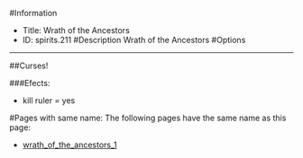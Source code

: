 #Information
 - Title: Wrath of the Ancestors
 - ID: spirits.211
#Description
Wrath of the Ancestors
#Options

___
##Curses!

###Efects:<ul><li>kill ruler = yes</li></ul>


#Pages with same name:
The following pages have the same name as this page:
 - [wrath_of_the_ancestors_1](wrath_of_the_ancestors_1.md)
